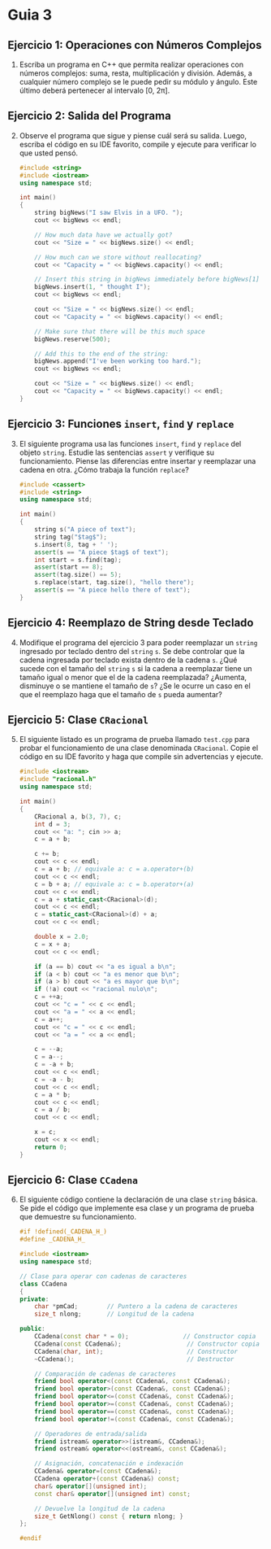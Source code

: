 # Guia 3

## Ejercicio 1: Operaciones con Números Complejos

1. Escriba un programa en C++ que permita realizar operaciones con números complejos: suma, resta, multiplicación y división. Además, a cualquier número complejo se le puede pedir su módulo y ángulo. Este último deberá pertenecer al intervalo [0, 2π].

## Ejercicio 2: Salida del Programa

2. Observe el programa que sigue y piense cuál será su salida. Luego, escriba el código en su IDE favorito, compile y ejecute para verificar lo que usted pensó.
    ```cpp
    #include <string>
    #include <iostream>
    using namespace std;

    int main()
    {
        string bigNews("I saw Elvis in a UFO. ");
        cout << bigNews << endl;

        // How much data have we actually got?
        cout << "Size = " << bigNews.size() << endl;

        // How much can we store without reallocating?
        cout << "Capacity = " << bigNews.capacity() << endl;

        // Insert this string in bigNews immediately before bigNews[1]
        bigNews.insert(1, " thought I");
        cout << bigNews << endl;

        cout << "Size = " << bigNews.size() << endl;
        cout << "Capacity = " << bigNews.capacity() << endl;

        // Make sure that there will be this much space
        bigNews.reserve(500);

        // Add this to the end of the string:
        bigNews.append("I've been working too hard.");
        cout << bigNews << endl;

        cout << "Size = " << bigNews.size() << endl;
        cout << "Capacity = " << bigNews.capacity() << endl;
    }
    ```

## Ejercicio 3: Funciones `insert`, `find` y `replace`

3. El siguiente programa usa las funciones `insert`, `find` y `replace` del objeto `string`. Estudie las sentencias `assert` y verifique su funcionamiento. Piense las diferencias entre insertar y reemplazar una cadena en otra. ¿Cómo trabaja la función `replace`?
    ```cpp
    #include <cassert>
    #include <string>
    using namespace std;

    int main()
    {
        string s("A piece of text");
        string tag("$tag$");
        s.insert(8, tag + ' ');
        assert(s == "A piece $tag$ of text");
        int start = s.find(tag);
        assert(start == 8);
        assert(tag.size() == 5);
        s.replace(start, tag.size(), "hello there");
        assert(s == "A piece hello there of text");
    }
    ```

## Ejercicio 4: Reemplazo de String desde Teclado

4. Modifique el programa del ejercicio 3 para poder reemplazar un `string` ingresado por teclado dentro del `string` `s`. Se debe controlar que la cadena ingresada por teclado exista dentro de la cadena `s`. ¿Qué sucede con el tamaño del `string` `s` si la cadena a reemplazar tiene un tamaño igual o menor que el de la cadena reemplazada? ¿Aumenta, disminuye o se mantiene el tamaño de `s`? ¿Se le ocurre un caso en el que el reemplazo haga que el tamaño de `s` pueda aumentar?

## Ejercicio 5: Clase `CRacional`

5. El siguiente listado es un programa de prueba llamado `test.cpp` para probar el funcionamiento de una clase denominada `CRacional`. Copie el código en su IDE favorito y haga que compile sin advertencias y ejecute.
    ```cpp
    #include <iostream>
    #include "racional.h"
    using namespace std;

    int main()
    {
        CRacional a, b(3, 7), c;
        int d = 3;
        cout << "a: "; cin >> a;
        c = a + b;

        c += b;
        cout << c << endl;
        c = a + b; // equivale a: c = a.operator+(b)
        cout << c << endl;
        c = b + a; // equivale a: c = b.operator+(a)
        cout << c << endl;
        c = a + static_cast<CRacional>(d);
        cout << c << endl;
        c = static_cast<CRacional>(d) + a;
        cout << c << endl;

        double x = 2.0;
        c = x + a;
        cout << c << endl;

        if (a == b) cout << "a es igual a b\n";
        if (a < b) cout << "a es menor que b\n";
        if (a > b) cout << "a es mayor que b\n"; 
        if (!a) cout << "racional nulo\n";
        c = ++a;
        cout << "c = " << c << endl;
        cout << "a = " << a << endl;
        c = a++;
        cout << "c = " << c << endl;
        cout << "a = " << a << endl;

        c = --a;
        c = a--;
        c = -a + b;
        cout << c << endl;
        c = -a - b;
        cout << c << endl;
        c = a * b;
        cout << c << endl;
        c = a / b;
        cout << c << endl;

        x = c;
        cout << x << endl;
        return 0;
    }
    ```

## Ejercicio 6: Clase `CCadena`

6. El siguiente código contiene la declaración de una clase `string` básica. Se pide el código que implemente esa clase y un programa de prueba que demuestre su funcionamiento.
    ```cpp
    #if !defined(_CADENA_H_)
    #define _CADENA_H_

    #include <iostream>
    using namespace std;

    // Clase para operar con cadenas de caracteres
    class CCadena
    {
    private:
        char *pmCad;        // Puntero a la cadena de caracteres
        size_t nlong;       // Longitud de la cadena

    public:
        CCadena(const char * = 0);               // Constructor copia
        CCadena(const CCadena&);                  // Constructor copia
        CCadena(char, int);                       // Constructor
        ~CCadena();                               // Destructor

        // Comparación de cadenas de caracteres
        friend bool operator<(const CCadena&, const CCadena&);
        friend bool operator>(const CCadena&, const CCadena&);
        friend bool operator<=(const CCadena&, const CCadena&);
        friend bool operator>=(const CCadena&, const CCadena&);
        friend bool operator==(const CCadena&, const CCadena&);
        friend bool operator!=(const CCadena&, const CCadena&);

        // Operadores de entrada/salida
        friend istream& operator>>(istream&, CCadena&);
        friend ostream& operator<<(ostream&, const CCadena&);

        // Asignación, concatenación e indexación
        CCadena& operator=(const CCadena&);
        CCadena operator+(const CCadena&) const;
        char& operator[](unsigned int);
        const char& operator[](unsigned int) const;

        // Devuelve la longitud de la cadena
        size_t GetNlong() const { return nlong; }
    };

    #endif
    ```